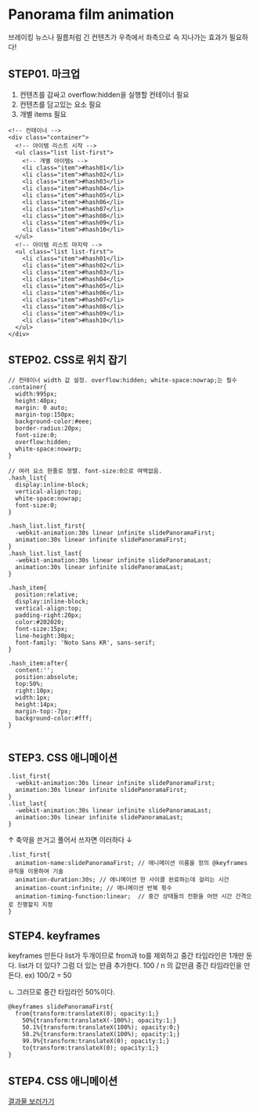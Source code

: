 # Panorama film animation

브레이킹 뉴스나 필름처럼 긴 컨텐츠가 우측에서 좌측으로 슥 지나가는 효과가 필요하다!

## STEP01. 마크업

1. 컨텐츠를 감싸고 overflow:hidden을 실행할 컨테이너 필요
2. 컨텐츠를 담고있는 요소 필요
3. 개별 items 필요 

```
<!-- 컨테이너 -->
<div class="container">
  <!-- 아이템 리스트 시작 -->
  <ul class="list list-first"> 
    <!-- 개별 아이템s -->
    <li class="item">#hash01</li>
    <li class="item">#hash02</li>
    <li class="item">#hash03</li>
    <li class="item">#hash04</li>
    <li class="item">#hash05</li>
    <li class="item">#hash06</li>
    <li class="item">#hash07</li>
    <li class="item">#hash08</li>
    <li class="item">#hash09</li>
    <li class="item">#hash10</li>
  </ul>
  <!-- 아이템 리스트 마지막 -->
  <ul class="list list-first">
    <li class="item">#hash01</li>
    <li class="item">#hash02</li>
    <li class="item">#hash03</li>
    <li class="item">#hash04</li>
    <li class="item">#hash05</li>
    <li class="item">#hash06</li>
    <li class="item">#hash07</li>
    <li class="item">#hash08</li>
    <li class="item">#hash09</li>
    <li class="item">#hash10</li>
  </ul>
</div>
```

## STEP02. CSS로 위치 잡기

```
// 컨테이너 width 값 설정. overflow:hidden; white-space:nowrap;는 필수 
.container{
  width:995px; 
  height:40px; 
  margin: 0 auto; 
  margin-top:150px; 
  background-color:#eee; 
  border-radius:20px; 
  font-size:0; 
  overflow:hidden; 
  white-space:nowarp; 
}

// 여러 요소 한줄로 정렬. font-size:0으로 여백없음.
.hash_list{
  display:inline-block; 
  vertical-align:top; 
  white-space:nowrap; 
  font-size:0; 
}

.hash_list.list_first{
  -webkit-animation:30s linear infinite slidePanoramaFirst;
  animation:30s linear infinite slidePanoramaFirst;
}
.hash_list.list_last{
  -webkit-animation:30s linear infinite slidePanoramaLast;
  animation:30s linear infinite slidePanoramaLast;
}

.hash_item{ 
  position:relative; 
  display:inline-block; 
  vertical-align:top; 
  padding-right:20px; 
  color:#202020; 
  font-size:15px; 
  line-height:30px; 
  font-family: 'Noto Sans KR', sans-serif;
}

.hash_item:after{
  content:''; 
  position:absolute; 
  top:50%; 
  right:10px; 
  width:1px; 
  height:14px; 
  margin-top:-7px; 
  background-color:#fff;
}
  
```

## STEP3. CSS 애니메이션 

```
.list_first{
  -webkit-animation:30s linear infinite slidePanoramaFirst; 
  animation:30s linear infinite slidePanoramaFirst;
}
.list_last{
  -webkit-animation:30s linear infinite slidePanoramaLast; 
  animation:30s linear infinite slidePanoramaLast;
}  
```
↑ 축약을 쓴거고 풀어서 쓰자면 
이러하다 ↓
```
.list_first{
  animation-name:slidePanoramaFirst; // 애니메이션 이름을 정의 @keyframes 규칙을 이용하여 기술
  animation-duration:30s; // 애니메이션 한 사이클 완료하는데 걸리는 시간
  animation-count:infinite; // 애니메이션 반복 횟수
  animation-timing-function:linear;  // 중간 상태들의 전환을 어떤 시간 간격으로 진행할지 지정
}

```

## STEP4. keyframes  

keyframes 만든다
list가 두개이므로 from과 to를 제외하고 중간 타임라인은 1개만 둔다.
list가 더 있다? 그럼 더 있는 만큼 추가한다. 100 / n 의 값만큼 중간 타임라인을 만든다. 
ex) 100/2 = 50

ㄴ 그러므로 중간 타임라인 50%이다.

```
@keyframes slidePanoramaFirst{
  from{transform:translateX(0); opacity:1;}
	50%{transform:translateX(-100%); opacity:1;}
	50.1%{transform:translateX(100%); opacity:0;}
	50.2%{transform:translateX(100%); opacity:1;}
	99.9%{transform:translateX(0); opacity:1;}
	to{transform:translateX(0); opacity:1;}
}
```





## STEP4. CSS 애니메이션 


[결과물 보러가기](https://codepen.io/ju-dayoung/pen/ExNjXXr)
